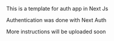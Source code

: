 This is a template for auth app in Next Js

Authentication was done with Next Auth

More instructions will be uploaded soon
